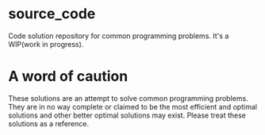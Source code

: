 # source_code

Code solution repository for common programming problems. It's a WIP(work in progress).

# A word of caution

These solutions are an attempt to solve common programming problems. They are in no way complete or claimed to be the most efficient and optimal solutions and other better optimal solutions may exist. Please treat these solutions as a reference.